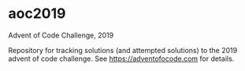 # aoc2019
Advent of Code Challenge, 2019

Repository for tracking solutions (and attempted solutions) to the 2019 advent of code challenge.  See https://adventofocode.com for details.
